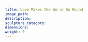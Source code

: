 ```yaml
---
title: Love Makes the World Go Round
image_path:
description:
sculpture_category:
dimensions:
weight: 0
---
```

